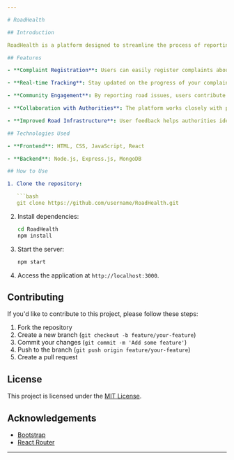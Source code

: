 ```yaml
---

# RoadHealth

## Introduction

RoadHealth is a platform designed to streamline the process of reporting and tracking road-related issues within communities. This application allows users to register complaints about road conditions, track the progress of their complaints, and contribute to the improvement of road infrastructure.

## Features

- **Complaint Registration**: Users can easily register complaints about road issues, providing detailed information for effective resolution.

- **Real-time Tracking**: Stay updated on the progress of your complaints, ensuring transparency and accountability in the resolution process.

- **Community Engagement**: By reporting road issues, users contribute to making their community safer and more accessible for everyone.

- **Collaboration with Authorities**: The platform works closely with public authorities to escalate complaints and facilitate prompt action.

- **Improved Road Infrastructure**: User feedback helps authorities identify areas for improvement and allocate resources effectively.

## Technologies Used

- **Frontend**: HTML, CSS, JavaScript, React

- **Backend**: Node.js, Express.js, MongoDB

## How to Use

1. Clone the repository:

   ```bash
   git clone https://github.com/username/RoadHealth.git
   ```

2. Install dependencies:

   ```bash
   cd RoadHealth
   npm install
   ```

3. Start the server:

   ```bash
   npm start
   ```

4. Access the application at `http://localhost:3000`.

## Contributing

If you'd like to contribute to this project, please follow these steps:

1. Fork the repository
2. Create a new branch (`git checkout -b feature/your-feature`)
3. Commit your changes (`git commit -m 'Add some feature'`)
4. Push to the branch (`git push origin feature/your-feature`)
5. Create a pull request

## License

This project is licensed under the [MIT License](LICENSE).

## Acknowledgements

- [Bootstrap](https://getbootstrap.com/)
- [React Router](https://reactrouter.com/)

---
```

